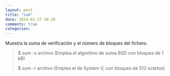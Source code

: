 ```yaml
---
layout: post
title: "sum"
date: 2014-01-27 20:10
comments: true
categories: 
---
```

Muestra la suma de verificación y el número de bloques del fichero.

>$ sum -s archivo  (Emplea el algoritmo de suma BSD con bloques de 1 kB)

>$ sum -r archivo  (Emplea el de System V, con bloques de 512 octetos)

